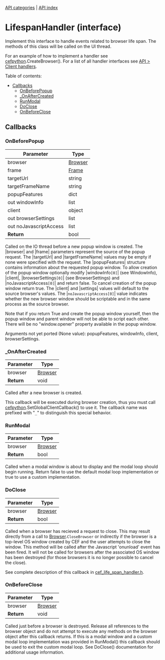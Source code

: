 [API categories](API-categories.md) | [API index](API-index.md)


# LifespanHandler (interface)

Implement this interface to handle events related to browser life span. The methods of this class will be called on the UI thread.

For an example of how to implement a handler see [cefpython](cefpython.md).CreateBrowser(). For a list of all handler interfaces see [API > Client handlers](API#Client_handlers).


Table of contents:
* [Callbacks](#callbacks)
  * [OnBeforePopup](#onbeforepopup)
  * [_OnAfterCreated](#_onaftercreated)
  * [RunModal](#runmodal)
  * [DoClose](#doclose)
  * [OnBeforeClose](#onbeforeclose)


## Callbacks


### OnBeforePopup

| Parameter | Type |
| --- | --- |
| browser | [Browser](Browser.md) |
| frame | [Frame](Frame.md) |
| targetUrl | string |
| targetFrameName | string |
| popupFeatures | dict |
| out windowInfo | list |
| client | object |
| out browserSettings | list |
| out noJavascriptAccess | list |
| __Return__ | bool |

Called on the IO thread before a new popup window is created. The |browser|
and |frame| parameters represent the source of the popup request. The
|targetUrl| and |targetFrameName| values may be empty if none were
specified with the request. The |popupFeatures| structure contains
information about the requested popup window. To allow creation of the
popup window optionally modify |windowInfo`[0]`| (see WindowInfo), |client|, |browserSettings`[0]`| (see BrowserSettings) and
|noJavascriptAccess`[0]`| and return false. To cancel creation of the popup
window return true. The |client| and |settings| values will default to the
source browser's values. The |`noJavascriptAccess[0]`| value indicates whether
the new browser window should be scriptable and in the same process as the
source browser.

Note that if you return True and create the popup window yourself, then the popup window and parent window will not be able to script each other. There will be no "window.opener" property available in the popup window.

Arguments not yet ported (None value): popupFeatures, windowInfo, client, browserSettings.


### _OnAfterCreated

| Parameter | Type |
| --- | --- |
| browser | [Browser](Browser.md) |
| __Return__ | void |

Called after a new browser is created.

This callback will be executed during browser creation, thus you must call [cefpython](cefpython.md).SetGlobalClientCallback() to use it. The callback name was prefixed with "`_`" to distinguish this special behavior.


### RunModal

| Parameter | Type |
| --- | --- |
| browser | [Browser](Browser.md) |
| __Return__ | bool |

Called when a modal window is about to display and the modal loop should
begin running. Return false to use the default modal loop implementation or
true to use a custom implementation.


### DoClose

| Parameter | Type |
| --- | --- |
| browser | [Browser](Browser.md) |
| __Return__ | bool |

Called when a browser has recieved a request to close. This may result
directly from a call to [Browser](Browser.md).`CloseBrowser` or indirectly if the
browser is a top-level OS window created by CEF and the user attempts to
close the window. This method will be called after the Javascript
'onunload' event has been fired. It will not be called for browsers after
the associated OS window has been destroyed (for those browsers it is no
longer possible to cancel the close).

See complete description of this callback in [cef_life_span_handler.h](../blob/master/cefpython/cef3/include/cef_life_span_handler.h).


### OnBeforeClose

| Parameter | Type |
| --- | --- |
| browser | [Browser](Browser.md) |
| __Return__ | void |

Called just before a browser is destroyed. Release all references to the
browser object and do not attempt to execute any methods on the browser
object after this callback returns. If this is a modal window and a custom
modal loop implementation was provided in RunModal() this callback should
be used to exit the custom modal loop. See DoClose() documentation for
additional usage information.
